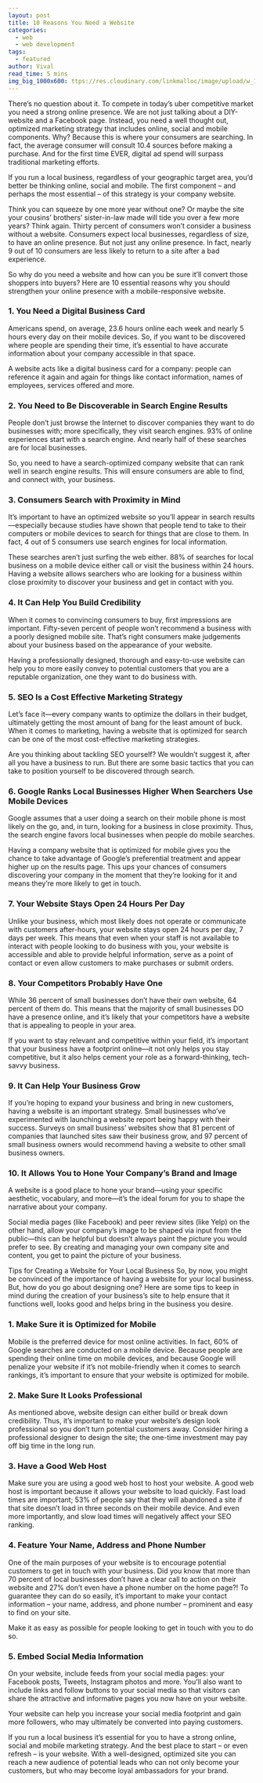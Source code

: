 ```yaml
---
layout: post
title: 10 Reasons You Need a Website
categories:
  - web
  - web development
tags:
  - featured
author: Vival
read_time: 5 mins
img_big_1000x600: ttps://res.cloudinary.com/linkmalloc/image/upload/w_1000,h_600,c_fit/v1610507662/website1.png
---
```


There’s no question about it. To compete in today’s uber competitive market you need a strong online presence. We are not just talking about a DIY-website and a Facebook page. Instead, you need a well thought out, optimized marketing strategy that includes online, social and mobile components. Why? Because this is where your consumers are searching. In fact, the average consumer will consult 10.4 sources before making a purchase. And for the first time EVER, digital ad spend will surpass traditional marketing efforts.

If you run a local business, regardless of your geographic target area, you’d better be thinking online, social and mobile. The first component – and perhaps the most essential – of this strategy is your company website.

Think you can squeeze by one more year without one? Or maybe the site your cousins’ brothers’ sister-in-law made will tide you over a few more years? Think again. Thirty percent of consumers won’t consider a business without a website. Consumers expect local businesses, regardless of size, to have an online presence. But not just any online presence. In fact, nearly 9 out of 10 consumers are less likely to return to a site after a bad experience.

So why do you need a website and how can you be sure it’ll convert those shoppers into buyers? Here are 10 essential reasons why you should strengthen your online presence with a mobile-responsive website.

### 1. You Need a Digital Business Card
Americans spend, on average, 23.6 hours online each week and nearly 5 hours every day on their mobile devices. So, if you want to be discovered where people are spending their time, it’s essential to have accurate information about your company accessible in that space.

A website acts like a digital business card for a company: people can reference it again and again for things like contact information, names of employees, services offered and more.

### 2. You Need to Be Discoverable in Search Engine Results
People don’t just browse the Internet to discover companies they want to do businesses with; more specifically, they visit search engines. 93% of online experiences start with a search engine. And nearly half of these searches are for local businesses.

So, you need to have a search-optimized company website that can rank well in search engine results. This will ensure consumers are able to find, and connect with, your business.

### 3. Consumers Search with Proximity in Mind
It’s important to have an optimized website so you’ll appear in search results—especially because studies have shown that people tend to take to their computers or mobile devices to search for things that are close to them. In fact, 4 out of 5 consumers use search engines for local information.

These searches aren’t just surfing the web either. 88% of searches for local business on a mobile device either call or visit the business within 24 hours. Having a website allows searchers who are looking for a business within close proximity to discover your business and get in contact with you.

### 4. It Can Help You Build Credibility
When it comes to convincing consumers to buy, first impressions are important. Fifty-seven percent of people won’t recommend a business with a poorly designed mobile site. That’s right consumers make judgements about your business based on the appearance of your website.

Having a professionally designed, thorough and easy-to-use website can help you to more easily convey to potential customers that you are a reputable organization, one they want to do business with.

### 5. SEO Is a Cost Effective Marketing Strategy
Let’s face it—every company wants to optimize the dollars in their budget, ultimately getting the most amount of bang for the least amount of buck. When it comes to marketing, having a website that is optimized for search can be one of the most cost-effective marketing strategies.

Are you thinking about tackling SEO yourself? We wouldn’t suggest it, after all you have a business to run. But there are some basic tactics that you can take to position yourself to be discovered through search.

### 6. Google Ranks Local Businesses Higher When Searchers Use Mobile Devices
Google assumes that a user doing a search on their mobile phone is most likely on the go, and, in turn, looking for a business in close proximity. Thus, the search engine favors local businesses when people do mobile searches.

Having a company website that is optimized for mobile gives you the chance to take advantage of Google’s preferential treatment and appear higher up on the results page. This ups your chances of consumers discovering your company in the moment that they’re looking for it and means they’re more likely to get in touch.

### 7. Your Website Stays Open 24 Hours Per Day
Unlike your business, which most likely does not operate or communicate with customers after-hours, your website stays open 24 hours per day, 7 days per week. This means that even when your staff is not available to interact with people looking to do business with you, your website is accessible and able to provide helpful information, serve as a point of contact or even allow customers to make purchases or submit orders.

### 8. Your Competitors Probably Have One
While 36 percent of small businesses don’t have their own website, 64 percent of them do. This means that the majority of small businesses DO have a presence online, and it’s likely that your competitors have a website that is appealing to people in your area.

If you want to stay relevant and competitive within your field, it’s important that your business have a footprint online—it not only helps you stay competitive, but it also helps cement your role as a forward-thinking, tech-savvy business.

### 9. It Can Help Your Business Grow
If you’re hoping to expand your business and bring in new customers, having a website is an important strategy. Small businesses who’ve experimented with launching a website report being happy with their success. Surveys on small business’ websites show that 81 percent of companies that launched sites saw their business grow, and 97 percent of small business owners would recommend having a website to other small business owners.

### 10. It Allows You to Hone Your Company’s Brand and Image
A website is a good place to hone your brand—using your specific aesthetic, vocabulary, and more—it’s the ideal forum for you to shape the narrative about your company.

Social media pages (like Facebook) and peer review sites (like Yelp) on the other hand, allow your company’s image to be shaped via input from the public—this can be helpful but doesn’t always paint the picture you would prefer to see. By creating and managing your own company site and content, you get to paint the picture of your business.

Tips for Creating a Website for Your Local Business
So, by now, you might be convinced of the importance of having a website for your local business. But, how do you go about designing one? Here are some tips to keep in mind during the creation of your business’s site to help ensure that it functions well, looks good and helps bring in the business you desire.

### 1. Make Sure it is Optimized for Mobile
Mobile is the preferred device for most online activities. In fact, 60% of Google searches are conducted on a mobile device. Because people are spending their online time on mobile devices, and because Google will penalize your website if it’s not mobile-friendly when it comes to search rankings, it’s important to ensure that your website is optimized for mobile.

### 2. Make Sure It Looks Professional
As mentioned above, website design can either build or break down credibility. Thus, it’s important to make your website’s design look professional so you don’t turn potential customers away. Consider hiring a professional designer to design the site; the one-time investment may pay off big time in the long run.

### 3. Have a Good Web Host
Make sure you are using a good web host to host your website. A good web host is important because it allows your website to load quickly. Fast load times are important; 53% of people say that they will abandoned a site if that site doesn’t load in three seconds on their mobile device. And even more importantly, and slow load times will negatively affect your SEO ranking.

### 4. Feature Your Name, Address and Phone Number
One of the main purposes of your website is to encourage potential customers to get in touch with your business. Did you know that more than 70 percent of local businesses don’t have a clear call to action on their website and 27% don’t even have a phone number on the home page?! To guarantee they can do so easily, it’s important to make your contact information – your name, address, and phone number – prominent and easy to find on your site.

Make it as easy as possible for people looking to get in touch with you to do so.

### 5. Embed Social Media Information
On your website, include feeds from your social media pages: your Facebook posts, Tweets, Instagram photos and more. You’ll also want to include links and follow buttons to your social media so that visitors can share the attractive and informative pages you now have on your website.

Your website can help you increase your social media footprint and gain more followers, who may ultimately be converted into paying customers.

If you run a local business it’s essential for you to have a strong online, social and mobile marketing strategy. And the best place to start – or even refresh – is your website. With a well-designed, optimized site you can reach a new audience of potential leads who can not only become your customers, but who may become loyal ambassadors for your brand.
